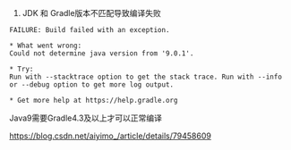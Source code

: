 
1. JDK 和 Gradle版本不匹配导致编译失败

```
FAILURE: Build failed with an exception.

* What went wrong:
Could not determine java version from '9.0.1'.

* Try:
Run with --stacktrace option to get the stack trace. Run with --info or --debug option to get more log output.

* Get more help at https://help.gradle.org
```

Java9需要Gradle4.3及以上才可以正常编译

https://blog.csdn.net/aiyimo_/article/details/79458609